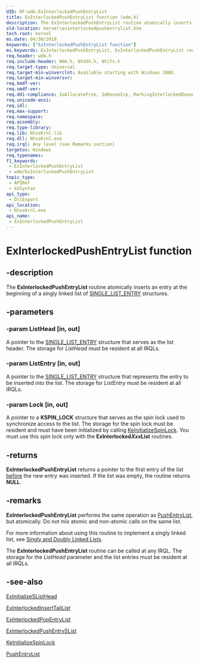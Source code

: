 ```yaml
---
UID: NF:wdm.ExInterlockedPushEntryList
title: ExInterlockedPushEntryList function (wdm.h)
description: The ExInterlockedPushEntryList routine atomically inserts an entry at the beginning of a singly linked list of SINGLE_LIST_ENTRY structures.
old-location: kernel\exinterlockedpushentrylist.htm
tech.root: kernel
ms.date: 04/30/2018
keywords: ["ExInterlockedPushEntryList function"]
ms.keywords: ExInterlockedPushEntryList, ExInterlockedPushEntryList routine [Kernel-Mode Driver Architecture], k102_dbf9c23d-8c9a-47e6-a923-cdb4d247148c.xml, kernel.exinterlockedpushentrylist, wdm/ExInterlockedPushEntryList
req.header: wdm.h
req.include-header: Wdm.h, Ntddk.h, Ntifs.h
req.target-type: Universal
req.target-min-winverclnt: Available starting with Windows 2000.
req.target-min-winversvr: 
req.kmdf-ver: 
req.umdf-ver: 
req.ddi-compliance: IoAllocateFree, IoReuseIrp, MarkingInterlockedQueuedIrps, RemoveLockCheck, RemoveLockForward, RemoveLockForward2, RemoveLockForwardDeviceControl, RemoveLockForwardDeviceControl2, RemoveLockForwardDeviceControlInternal, RemoveLockForwardDeviceControlInternal2, RemoveLockForwardRead, RemoveLockForwardRead2, RemoveLockForwardWrite, RemoveLockForwardWrite2, RemoveLockRelease2, RemoveLockReleaseCleanup, RemoveLockReleaseClose, RemoveLockReleaseCreate, RemoveLockReleaseDeviceControl, RemoveLockReleaseInternalDeviceControl, RemoveLockReleasePower, RemoveLockReleaseRead, RemoveLockReleaseShutdown, RemoveLockReleaseSystemControl, RemoveLockReleaseWrite
req.unicode-ansi: 
req.idl: 
req.max-support: 
req.namespace: 
req.assembly: 
req.type-library: 
req.lib: NtosKrnl.lib
req.dll: NtosKrnl.exe
req.irql: Any level (see Remarks section)
targetos: Windows
req.typenames: 
f1_keywords:
 - ExInterlockedPushEntryList
 - wdm/ExInterlockedPushEntryList
topic_type:
 - APIRef
 - kbSyntax
api_type:
 - DllExport
api_location:
 - NtosKrnl.exe
api_name:
 - ExInterlockedPushEntryList
---
```


# ExInterlockedPushEntryList function


## -description

The <b>ExInterlockedPushEntryList</b> routine atomically inserts an entry at the beginning of a singly linked list of <a href="/windows/win32/api/ntdef/ns-ntdef-single_list_entry">SINGLE_LIST_ENTRY</a> structures.

## -parameters

### -param ListHead [in, out]


A pointer to the <a href="/windows/win32/api/ntdef/ns-ntdef-single_list_entry">SINGLE_LIST_ENTRY</a> structure that serves as the list header. The storage for <i>ListHead</i> must be resident at all IRQLs.

### -param ListEntry [in, out]


A pointer to the <a href="/windows/win32/api/ntdef/ns-ntdef-single_list_entry">SINGLE_LIST_ENTRY</a> structure that represents the entry to be inserted into the list. The storage for <i>ListEntry</i> must be resident at all IRQLs.

### -param Lock [in, out]


A pointer to a <b>KSPIN_LOCK</b> structure that serves as the spin lock used to synchronize access to the list. The storage for the spin lock must be resident and must have been initialized by calling <a href="/windows-hardware/drivers/ddi/wdm/nf-wdm-keinitializespinlock">KeInitializeSpinLock</a>. You must use this spin lock only with the <b>ExInterlocked<i>Xxx</i>List</b> routines.

## -returns

<b>ExInterlockedPushEntryList</b> returns a pointer to the first entry of the list <u>before</u> the new entry was inserted. If the list was empty, the routine returns <b>NULL</b>.

## -remarks

<b>ExInterlockedPushEntryList</b> performs the same operation as <a href="/windows-hardware/drivers/ddi/wdm/nf-wdm-pushentrylist">PushEntryList</a>, but atomically. Do not mix atomic and non-atomic calls on the same list.

For more information about using this routine to implement a singly linked list, see <a href="/windows-hardware/drivers/kernel/singly-and-doubly-linked-lists">Singly and Doubly Linked Lists</a>.

The <b>ExInterlockedPushEntryList</b> routine can be called at any IRQL. The storage for the <i>ListHead</i> parameter and the list entries must be resident at all IRQLs.

## -see-also

<a href="/windows-hardware/drivers/ddi/wdm/nf-wdm-initializeslisthead">ExInitializeSListHead</a>



<a href="/previous-versions/ff545402(v=vs.85)">ExInterlockedInsertTailList</a>



<a href="/previous-versions/ff545408(v=vs.85)">ExInterlockedPopEntryList</a>



<a href="/windows-hardware/drivers/ddi/wdm/nf-wdm-exinterlockedpushentryslist">ExInterlockedPushEntrySList</a>



<a href="/windows-hardware/drivers/ddi/wdm/nf-wdm-keinitializespinlock">KeInitializeSpinLock</a>



<a href="/windows-hardware/drivers/ddi/wdm/nf-wdm-pushentrylist">PushEntryList</a>
